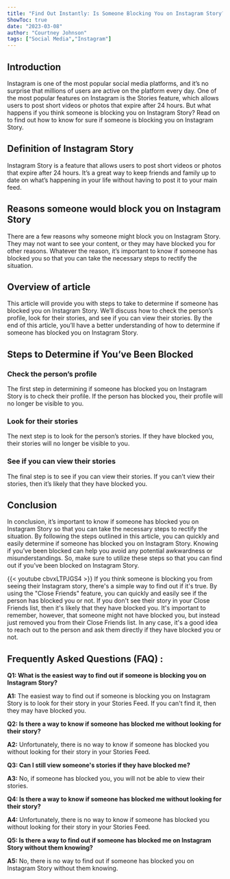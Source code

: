 ```yaml
---
title: "Find Out Instantly: Is Someone Blocking You on Instagram Story? Here's How to Know!"
ShowToc: true 
date: "2023-03-08"
author: "Courtney Johnson" 
tags: ["Social Media","Instagram"]
---
```

## Introduction

Instagram is one of the most popular social media platforms, and it’s no surprise that millions of users are active on the platform every day. One of the most popular features on Instagram is the Stories feature, which allows users to post short videos or photos that expire after 24 hours. But what happens if you think someone is blocking you on Instagram Story? Read on to find out how to know for sure if someone is blocking you on Instagram Story.

## Definition of Instagram Story

Instagram Story is a feature that allows users to post short videos or photos that expire after 24 hours. It’s a great way to keep friends and family up to date on what’s happening in your life without having to post it to your main feed.

## Reasons someone would block you on Instagram Story

There are a few reasons why someone might block you on Instagram Story. They may not want to see your content, or they may have blocked you for other reasons. Whatever the reason, it’s important to know if someone has blocked you so that you can take the necessary steps to rectify the situation.

## Overview of article

This article will provide you with steps to take to determine if someone has blocked you on Instagram Story. We’ll discuss how to check the person’s profile, look for their stories, and see if you can view their stories. By the end of this article, you’ll have a better understanding of how to determine if someone has blocked you on Instagram Story.

## Steps to Determine if You’ve Been Blocked

### Check the person’s profile

The first step in determining if someone has blocked you on Instagram Story is to check their profile. If the person has blocked you, their profile will no longer be visible to you.

### Look for their stories

The next step is to look for the person’s stories. If they have blocked you, their stories will no longer be visible to you.

### See if you can view their stories

The final step is to see if you can view their stories. If you can’t view their stories, then it’s likely that they have blocked you.

## Conclusion

In conclusion, it’s important to know if someone has blocked you on Instagram Story so that you can take the necessary steps to rectify the situation. By following the steps outlined in this article, you can quickly and easily determine if someone has blocked you on Instagram Story. Knowing if you’ve been blocked can help you avoid any potential awkwardness or misunderstandings. So, make sure to utilize these steps so that you can find out if you’ve been blocked on Instagram Story.

{{< youtube cbvxLTPJGS4 >}} 
If you think someone is blocking you from seeing their Instagram story, there's a simple way to find out if it's true. By using the "Close Friends" feature, you can quickly and easily see if the person has blocked you or not. If you don't see their story in your Close Friends list, then it's likely that they have blocked you. It's important to remember, however, that someone might not have blocked you, but instead just removed you from their Close Friends list. In any case, it's a good idea to reach out to the person and ask them directly if they have blocked you or not.

## Frequently Asked Questions (FAQ) :
**Q1: What is the easiest way to find out if someone is blocking you on Instagram Story?**

**A1:** The easiest way to find out if someone is blocking you on Instagram Story is to look for their story in your Stories Feed. If you can't find it, then they may have blocked you.

**Q2: Is there a way to know if someone has blocked me without looking for their story?**

**A2:** Unfortunately, there is no way to know if someone has blocked you without looking for their story in your Stories Feed.

**Q3: Can I still view someone's stories if they have blocked me?**

**A3:** No, if someone has blocked you, you will not be able to view their stories.

**Q4: Is there a way to know if someone has blocked me without looking for their story?**

**A4:** Unfortunately, there is no way to know if someone has blocked you without looking for their story in your Stories Feed.

**Q5: Is there a way to find out if someone has blocked me on Instagram Story without them knowing?**

**A5:** No, there is no way to find out if someone has blocked you on Instagram Story without them knowing.


